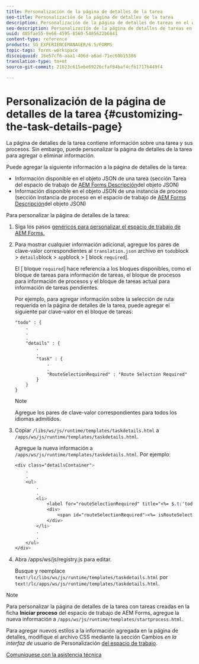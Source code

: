 ```yaml
---
title: Personalización de la página de detalles de la tarea
seo-title: Personalización de la página de detalles de la tarea
description: Personalización de la página de detalles de tareas en el espacio de trabajo de AEM Forms para modificar la información predeterminada que se muestra sobre una tarea.
seo-description: Personalización de la página de detalles de tareas en el espacio de trabajo de AEM Forms para modificar la información predeterminada que se muestra sobre una tarea.
uuid: d85fae55-8e66-4595-8560-5485622b6841
content-type: reference
products: SG_EXPERIENCEMANAGER/6.5/FORMS
topic-tags: forms-workspace
discoiquuid: 16e57cf6-aaa1-406d-a6ad-71ec60b15386
translation-type: tm+mt
source-git-commit: 21623c615ebe69226cfaf84baf4cfb1717b449f4

---
```



# Personalización de la página de detalles de la tarea {#customizing-the-task-details-page}

La página de detalles de la tarea contiene información sobre una tarea y sus procesos. Sin embargo, puede personalizar la página de detalles de la tarea para agregar o eliminar información.

Puede agregar la siguiente información a la página de detalles de la tarea:

* Información disponible en el objeto JSON de una tarea (sección Tarea del espacio de trabajo de [AEM Forms Descripción](/help/forms/using/html-workspace-json-object-description.md)del objeto JSON)
* Información disponible en el objeto JSON de una instancia de proceso (sección Instancia de proceso en el espacio de trabajo de [AEM Forms Descripción](/help/forms/using/html-workspace-json-object-description.md)del objeto JSON)

Para personalizar la página de detalles de la tarea:

1. Siga los pasos [genéricos para personalizar el espacio de trabajo de AEM Forms.](/help/forms/using/generic-steps-html-workspace-customization.md)
1. Para mostrar cualquier información adicional, agregue los pares de clave-valor correspondientes al `translation.json` archivo en `todo`block > `details`block > `app`block > [ block `required`].

   El [ bloque `required`] hace referencia a los bloques disponibles, como el bloque de tareas para información de tareas, el bloque de procesos para información de procesos y el bloque de tareas actual para información de tareas pendientes.

   Por ejemplo, para agregar información sobre la selección de ruta requerida en la página de detalles de la tarea, puede agregar el siguiente par clave-valor en el bloque de tareas:

   ```
   "todo" : {
       .
       .
       .
       "details" : {
           .
           .
           "task" : {
               .
               .
               "RouteSelectionRequired" : "Route Selection Required"
           }
       }
   }
   ```

   >[!NOTE]
   >
   >Agregue los pares de clave-valor correspondientes para todos los idiomas admitidos.

1. Copiar `/libs/ws/js/runtime/templates/taskdetails.html` a `/apps/ws/js/runtime/templates/taskdetails.html`.

   Agregue la nueva información a `/apps/ws/js/runtime/templates/taskdetails.html`. Por ejemplo:

   ```css
   <div class="detailsContainer">
       .
       .
       <ul>
           .
           .
           <li>
               <label for="routeSelectionRequired" title="<%= $.t('todo.details.task.RouteSelectionRequired')%>"><%= $.t('todo.details.task.RouteSelectionRequired')%></label>
               <div>
                   <span id="routeSelectionRequired"><%= isRouteSelectionRequired != null ? isRouteSelectionRequired : ''%></span>
               </div>
           </li>
           .
           .
       </ul>
   </div>
   ```

1. Abra /apps/ws/js/registry.js para editar.

   Busque y reemplace `text!/lc/libs/ws/js/runtime/templates/taskdetails.html` por `text!/lc/apps/ws/js/runtime/templates/taskdetails.html`.

>[!NOTE]
>
>Para personalizar la página de detalles de la tarea con tareas creadas en la ficha **Iniciar proceso** del espacio de trabajo de AEM Forms, agregue la nueva información a `/apps/ws/js/runtime/templates/startprocess.html`.
>
>Para agregar nuevos estilos a la información agregada en la página de detalles, modifique el archivo CSS mediante la sección Cambios *en la interfaz de* usuario de Personalización [del espacio de trabajo](/help/forms/using/changing-locale-user-interface.md#main-pars-header-3).

[Comuníquese con la asistencia técnica](https://www.adobe.com/account/sign-in.supportportal.html)
